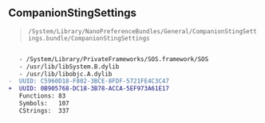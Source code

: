 ## CompanionStingSettings

> `/System/Library/NanoPreferenceBundles/General/CompanionStingSettings.bundle/CompanionStingSettings`

```diff

   - /System/Library/PrivateFrameworks/SOS.framework/SOS
   - /usr/lib/libSystem.B.dylib
   - /usr/lib/libobjc.A.dylib
-  UUID: C5960D18-F802-3BCE-8FDF-5721FE4C3C47
+  UUID: 0B905768-DC18-3B78-ACCA-5EF973A61E17
   Functions: 83
   Symbols:   107
   CStrings:  337

```
